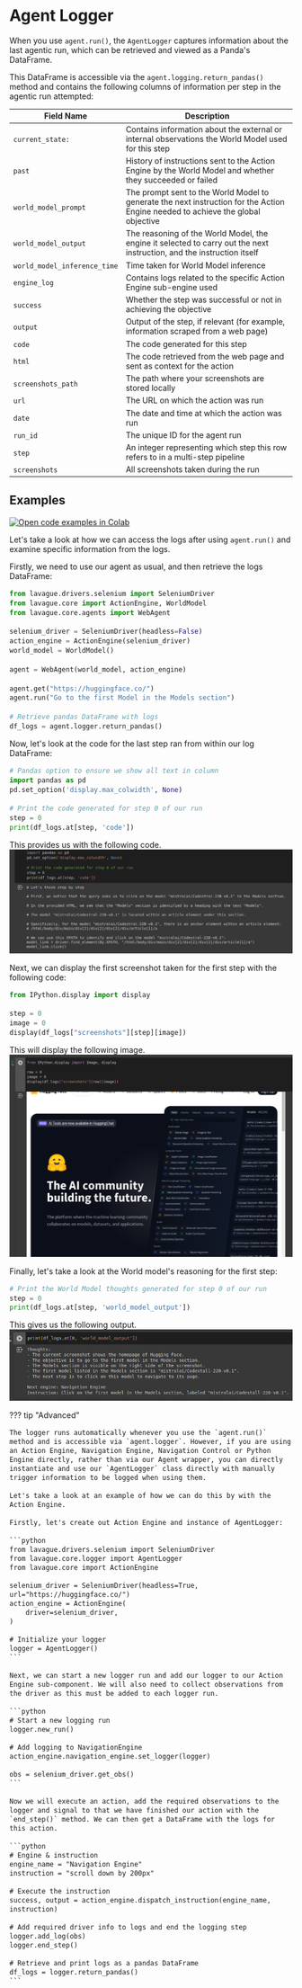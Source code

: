 # Agent Logger

When you use `agent.run()`, the `AgentLogger` captures information about the last agentic run, which can be retrieved and viewed as a Panda's DataFrame. 

This DataFrame is accessible via the `agent.logging.return_pandas()` method and contains the following columns of information per step in the agentic run attempted:

| Field Name                   | Description                                                                                                     |
|------------------------------|-----------------------------------------------------------------------------------------------------------------|
| `current_state:`             | Contains information about the external or internal observations the World Model used for this step              |
| `past`                       | History of instructions sent to the Action Engine by the World Model and whether they succeeded or failed       |
| `world_model_prompt`         | The prompt sent to the World Model to generate the next instruction for the Action Engine needed to achieve the global objective |
| `world_model_output`         | The reasoning of the World Model, the engine it selected to carry out the next instruction, and the instruction itself |
| `world_model_inference_time` | Time taken for World Model inference                                                                            |
| `engine_log`                 | Contains logs related to the specific Action Engine sub-engine used                                            |
| `success`                    | Whether the step was successful or not in achieving the objective                                              |
| `output`                     | Output of the step, if relevant (for example, information scraped from a web page)                              |
| `code`                       | The code generated for this step                                                                                |
| `html`                       | The code retrieved from the web page and sent as context for the action                                          |
| `screenshots_path`           | The path where your screenshots are stored locally                                                             |
| `url`                        | The URL on which the action was run                                                                             |
| `date`                       | The date and time at which the action was run                                                                   |
| `run_id`                     | The unique ID for the agent run                                                                                 |
| `step`                       | An integer representing which step this row refers to in a multi-step pipeline                                   |
| `screenshots`                | All screenshots taken during the run                                                                            |

## Examples

<a target="_blank" href="https://colab.research.google.com/github/lavague-ai/lavague/blob/main/docs/docs/learn/notebooks/logger.ipynb">
<img src="https://colab.research.google.com/assets/colab-badge.svg" alt="Open code examples in Colab"></a>

Let's take a look at how we can access the logs after using `agent.run()` and examine specific information from the logs.

Firstly, we need to use our agent as usual, and then retrieve the logs DataFrame:

```python
from lavague.drivers.selenium import SeleniumDriver
from lavague.core import ActionEngine, WorldModel
from lavague.core.agents import WebAgent

selenium_driver = SeleniumDriver(headless=False)
action_engine = ActionEngine(selenium_driver)
world_model = WorldModel()

agent = WebAgent(world_model, action_engine)

agent.get("https://huggingface.co/")
agent.run("Go to the first Model in the Models section")

# Retrieve pandas DataFrame with logs
df_logs = agent.logger.return_pandas()
```

Now, let's look at the code for the last step ran from within our log DataFrame:
```python
# Pandas option to ensure we show all text in column
import pandas as pd
pd.set_option('display.max_colwidth', None)

# Print the code generated for step 0 of our run
step = 0
print(df_logs.at[step, 'code'])
```

This provides us with the following code.
![code](../../assets/code.png)

Next, we can display the first screenshot taken for the first step with the following code:

```python
from IPython.display import display

step = 0
image = 0
display(df_logs["screenshots"][step][image])
```
This will display the following image.
![screenshot](../../assets/screenshot-2.png)

Finally, let's take a look at the World model's reasoning for the first step:

```python
# Print the World Model thoughts generated for step 0 of our run
step = 0
print(df_logs.at[step, 'world_model_output'])
```

This gives us the following output.
![code](../../assets/thoughts.png)

??? tip "Advanced"

    The logger runs automatically whenever you use the `agent.run()` method and is accessible via `agent.logger`. However, if you are using an Action Engine, Navigation Engine, Navigation Control or Python Engine directly, rather than via our Agent wrapper, you can directly instantiate and use our `AgentLogger` class directly with manually trigger information to be logged when using them.

    Let's take a look at an example of how we can do this by with the Action Engine.

    Firstly, let's create out Action Engine and instance of AgentLogger:

    ```python
    from lavague.drivers.selenium import SeleniumDriver
    from lavague.core.logger import AgentLogger
    from lavague.core import ActionEngine

    selenium_driver = SeleniumDriver(headless=True, url="https://huggingface.co/")
    action_engine = ActionEngine(
        driver=selenium_driver,
    )

    # Initialize your logger
    logger = AgentLogger()
    ```

    Next, we can start a new logger run and add our logger to our Action Engine sub-component. We will also need to collect observations from the driver as this must be added to each logger run.

    ```python
    # Start a new logging run
    logger.new_run()

    # Add logging to NavigationEngine
    action_engine.navigation_engine.set_logger(logger)

    obs = selenium_driver.get_obs()
    ```

    Now we will execute an action, add the required observations to the logger and signal to that we have finished our action with the `end_step()` method. We can then get a DataFrame with the logs for this action.

    ```python
    # Engine & instruction
    engine_name = "Navigation Engine"
    instruction = "scroll down by 200px"

    # Execute the instruction
    success, output = action_engine.dispatch_instruction(engine_name, instruction)

    # Add required driver info to logs and end the logging step
    logger.add_log(obs)
    logger.end_step()

    # Retrieve and print logs as a pandas DataFrame
    df_logs = logger.return_pandas()
    ```